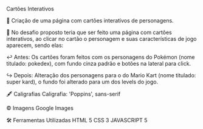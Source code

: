 Cartões Interativos

📌 Criação de uma página com cartões interativos de personagens.

📝 No desafio proposto teria que ser feito uma página com cartões interativos, ao clicar no cartão o personagem e suas características de jogo aparecem, sendo elas:

↩ Antes:
Os cartões foram feitos com os personagens do Pokémon (nome titulado: pokedex), com fundo cinza padrão e botões na lateral para click.

↪ Depois:
Alteração dos personagens para o do Mario Kart (nome titulado: super kard), o fundo foi alterado para um dos levels do jogo.

🖋 Caligrafias
Caligrafia: 'Poppins', sans-serif

© Imagens
Google Images

🛠 Ferramentas Utilizadas
HTML 5
CSS 3
JAVASCRIPT 5